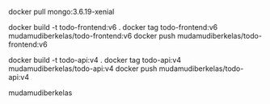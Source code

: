 docker pull mongo:3.6.19-xenial

docker build -t todo-frontend:v6 .
docker tag todo-frontend:v6  mudamudiberkelas/todo-frontend:v6
docker push mudamudiberkelas/todo-frontend:v6 

docker build -t todo-api:v4 .
docker tag todo-api:v4 mudamudiberkelas/todo-api:v4
docker push mudamudiberkelas/todo-api:v4


mudamudiberkelas